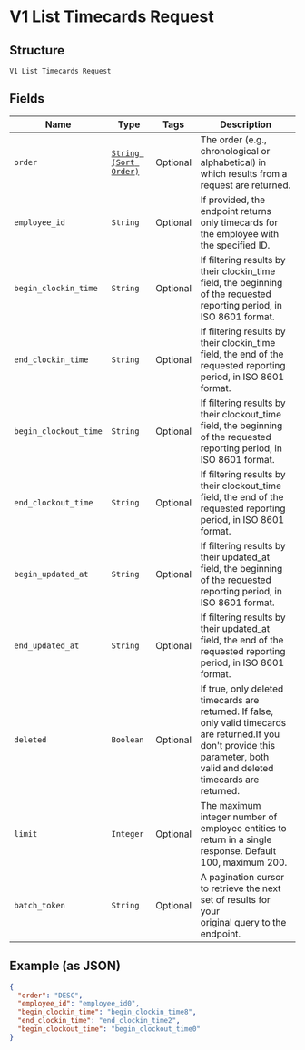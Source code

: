 
# V1 List Timecards Request

## Structure

`V1 List Timecards Request`

## Fields

| Name | Type | Tags | Description |
|  --- | --- | --- | --- |
| `order` | [`String (Sort Order)`](/doc/models/sort-order.md) | Optional | The order (e.g., chronological or alphabetical) in which results from a request are returned. |
| `employee_id` | `String` | Optional | If provided, the endpoint returns only timecards for the employee with the specified ID. |
| `begin_clockin_time` | `String` | Optional | If filtering results by their clockin_time field, the beginning of the requested reporting period, in ISO 8601 format. |
| `end_clockin_time` | `String` | Optional | If filtering results by their clockin_time field, the end of the requested reporting period, in ISO 8601 format. |
| `begin_clockout_time` | `String` | Optional | If filtering results by their clockout_time field, the beginning of the requested reporting period, in ISO 8601 format. |
| `end_clockout_time` | `String` | Optional | If filtering results by their clockout_time field, the end of the requested reporting period, in ISO 8601 format. |
| `begin_updated_at` | `String` | Optional | If filtering results by their updated_at field, the beginning of the requested reporting period, in ISO 8601 format. |
| `end_updated_at` | `String` | Optional | If filtering results by their updated_at field, the end of the requested reporting period, in ISO 8601 format. |
| `deleted` | `Boolean` | Optional | If true, only deleted timecards are returned. If false, only valid timecards are returned.If you don't provide this parameter, both valid and deleted timecards are returned. |
| `limit` | `Integer` | Optional | The maximum integer number of employee entities to return in a single response. Default 100, maximum 200. |
| `batch_token` | `String` | Optional | A pagination cursor to retrieve the next set of results for your<br>original query to the endpoint. |

## Example (as JSON)

```json
{
  "order": "DESC",
  "employee_id": "employee_id0",
  "begin_clockin_time": "begin_clockin_time8",
  "end_clockin_time": "end_clockin_time2",
  "begin_clockout_time": "begin_clockout_time0"
}
```

